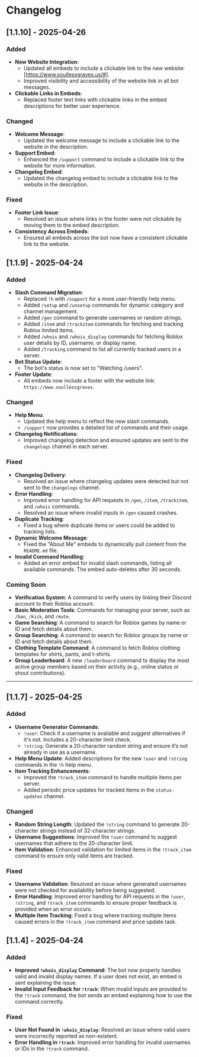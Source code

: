 # Changelog

## [1.1.10] - 2025-04-26
### Added
- **New Website Integration**:
  - Updated all embeds to include a clickable link to the new website: [https://www.soullessgraves.us/#].
  - Improved visibility and accessibility of the website link in all bot messages.
- **Clickable Links in Embeds**:
  - Replaced footer text links with clickable links in the embed descriptions for better user experience.

### Changed
- **Welcome Message**:
  - Updated the welcome message to include a clickable link to the website in the description.
- **Support Embed**:
  - Enhanced the `/support` command to include a clickable link to the website for more information.
- **Changelog Embed**:
  - Updated the changelog embed to include a clickable link to the website in the description.

### Fixed
- **Footer Link Issue**:
  - Resolved an issue where links in the footer were not clickable by moving them to the embed description.
- **Consistency Across Embeds**:
  - Ensured all embeds across the bot now have a consistent clickable link to the website.

## [1.1.9] - 2025-04-24
### Added
- **Slash Command Migration**:
  - Replaced `!h` with `/support` for a more user-friendly help menu.
  - Added `/setup` and `/unsetup` commands for dynamic category and channel management.
  - Added `/gen` command to generate usernames or random strings.
  - Added `/item` and `/trackitem` commands for fetching and tracking Roblox limited items.
  - Added `/whois` and `/whois_display` commands for fetching Roblox user details by ID, username, or display name.
  - Added `/tracking` command to list all currently tracked users in a server.
- **Bot Status Update**:
  - The bot's status is now set to "Watching /users".
- **Footer Update**:
  - All embeds now include a footer with the website link: `https://www.soullessgraves`.

### Changed
- **Help Menu**:
  - Updated the help menu to reflect the new slash commands.
  - `/support` now provides a detailed list of commands and their usage.
- **Changelog Notifications**:
  - Improved changelog detection and ensured updates are sent to the `changelogs` channel in each server.

### Fixed
- **Changelog Delivery**:
  - Resolved an issue where changelog updates were detected but not sent to the `changelogs` channel.
- **Error Handling**:
  - Improved error handling for API requests in `/gen`, `/item`, `/trackitem`, and `/whois` commands.
  - Resolved an issue where invalid inputs in `/gen` caused crashes.
- **Duplicate Tracking**:
  - Fixed a bug where duplicate items or users could be added to tracking lists.
- **Dynamic Welcome Message**:
  - Fixed the "About Me" embeds to dynamically pull content from the `README.md` file.
- **Invalid Command Handling**:
  - Added an error embed for invalid slash commands, listing all available commands. The embed auto-deletes after 30 seconds.

### Coming Soon
- **Verification System**: A command to verify users by linking their Discord account to their Roblox account.
- **Basic Moderation Tools**: Commands for managing your server, such as `/ban`, `/kick`, and `/mute`.
- **Game Searching**: A command to search for Roblox games by name or ID and fetch details about them.
- **Group Searching**: A command to search for Roblox groups by name or ID and fetch details about them.
- **Clothing Template Command**: A command to fetch Roblox clothing templates for shirts, pants, and t-shirts.
- **Group Leaderboard**: A new `/leaderboard` command to display the most active group members based on their activity (e.g., online status or shout contributions).

---

## [1.1.7] - 2025-04-25
### Added
- **Username Generator Commands**:
  - `!user`: Check if a username is available and suggest alternatives if it's not. Includes a 20-character limit check.
  - `!string`: Generate a 20-character random string and ensure it’s not already in use as a username.
- **Help Menu Update**: Added descriptions for the new `!user` and `!string` commands in the `!h` help menu.
- **Item Tracking Enhancements**:
  - Improved the `!track_item` command to handle multiple items per server.
  - Added periodic price updates for tracked items in the `status-updates` channel.

### Changed
- **Random String Length**: Updated the `!string` command to generate 20-character strings instead of 32-character strings.
- **Username Suggestions**: Improved the `!user` command to suggest usernames that adhere to the 20-character limit.
- **Item Validation**: Enhanced validation for limited items in the `!track_item` command to ensure only valid items are tracked.

### Fixed
- **Username Validation**: Resolved an issue where generated usernames were not checked for availability before being suggested.
- **Error Handling**: Improved error handling for API requests in the `!user`, `!string`, and `!track_item` commands to ensure proper feedback is provided when an error occurs.
- **Multiple Item Tracking**: Fixed a bug where tracking multiple items caused errors in the `!track_item` command and price update task.

## [1.1.4] - 2025-04-24
### Added
- **Improved `!whois_display` Command**: The bot now properly handles valid and invalid display names. If a user does not exist, an embed is sent explaining the issue.
- **Invalid Input Feedback for `!track`**: When invalid inputs are provided to the `!track` command, the bot sends an embed explaining how to use the command correctly.

### Fixed
- **User Not Found in `!whois_display`**: Resolved an issue where valid users were incorrectly reported as non-existent.
- **Error Handling in `!track`**: Improved error handling for invalid usernames or IDs in the `!track` command.
